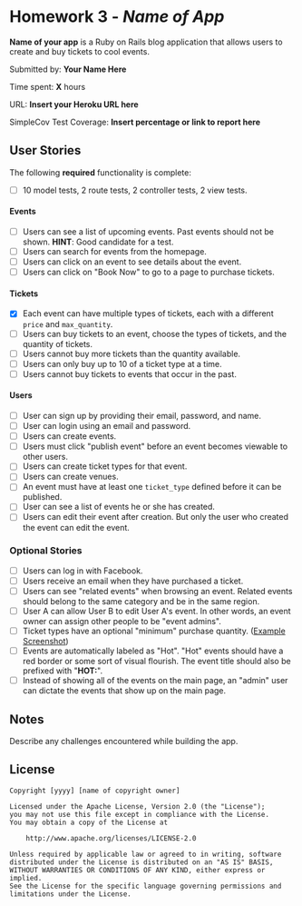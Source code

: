 # Homework 3 - *Name of App*

**Name of your app** is a Ruby on Rails blog application that allows users to create and buy tickets to cool events. 

Submitted by: **Your Name Here**

Time spent: **X** hours

URL: **Insert your Heroku URL here**

SimpleCov Test Coverage: **Insert percentage or link to report here**

## User Stories

The following **required** functionality is complete:

* [ ] 10 model tests, 2 route tests, 2 controller tests, 2 view tests.

#### Events

* [ ] Users can see a list of upcoming events. Past events should not be shown. **HINT**: Good candidate for a test.
* [ ] Users can search for events from the homepage.
* [ ] Users can click on an event to see details about the event. 
* [ ] Users can click on "Book Now" to go to a page to purchase tickets.

#### Tickets

* [x] Each event can have multiple types of tickets, each with a different `price` and `max_quantity`. 
* [ ] Users can buy tickets to an event, choose the types of tickets, and the quantity of tickets.
* [ ] Users cannot buy more tickets than the quantity available.
* [ ] Users can only buy up to 10 of a ticket type at a time.
* [ ] Users cannot buy tickets to events that occur in the past. 

#### Users

* [ ] User can sign up by providing their email, password, and name. 
* [ ] User can login using an email and password. 
* [ ] Users can create events. 
* [ ] Users must click "publish event" before an event becomes viewable to other users. 
* [ ] Users can create ticket types for that event. 
* [ ] Users can create venues.
* [ ] An event must have at least one `ticket_type` defined before it can be published. 
* [ ] User can see a list of events he or she has created.
* [ ] Users can edit their event after creation. But only the user who created the event can edit the event. 

### Optional Stories

* [ ] Users can log in with Facebook.
* [ ] Users receive an email when they have purchased a ticket.
* [ ] Users can see "related events" when browsing an event. Related events should belong to the same category and be in the same region.
* [ ] User A can allow User B to edit User A's event. In other words, an event owner can assign other people to be "event admins". 
* [ ] Ticket types have an optional "minimum" purchase quantity. ([Example Screenshot](http://i.imgur.com/DOYtAR0.png))
* [ ] Events are automatically labeled as "Hot". "Hot" events should have a red border or some sort of visual flourish. The event title should also be prefixed with "**HOT:**".
* [ ] Instead of showing all of the events on the main page, an "admin" user can dictate the events that show up on the main page.

## Notes

Describe any challenges encountered while building the app.

## License

    Copyright [yyyy] [name of copyright owner]

    Licensed under the Apache License, Version 2.0 (the "License");
    you may not use this file except in compliance with the License.
    You may obtain a copy of the License at

        http://www.apache.org/licenses/LICENSE-2.0

    Unless required by applicable law or agreed to in writing, software
    distributed under the License is distributed on an "AS IS" BASIS,
    WITHOUT WARRANTIES OR CONDITIONS OF ANY KIND, either express or implied.
    See the License for the specific language governing permissions and
    limitations under the License.
